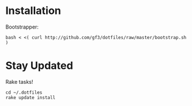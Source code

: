 # Installation

Bootstrapper:

    bash < <( curl http://github.com/gf3/dotfiles/raw/master/bootstrap.sh )

# Stay Updated

Rake tasks!

    cd ~/.dotfiles
    rake update install


